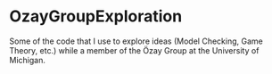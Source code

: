 # OzayGroupExploration
Some of the code that I use to explore ideas (Model Checking, Game Theory, etc.) while a member of the Özay Group at the University of Michigan.
